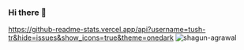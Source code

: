 ### Hi there 👋

<!--
**shagun-agrawal/shagun-agrawal** is a ✨ _special_ ✨ repository because its `README.md` (this file) appears on your GitHub profile.

Here are some ideas to get you started:

- 🔭 I’m currently working on ...
- 🌱 I’m currently learning ...
- 👯 I’m looking to collaborate on ...
- 🤔 I’m looking for help with ...
- 💬 Ask me about ...
- 📫 How to reach me: ...
- 😄 Pronouns: ...
- ⚡ Fun fact: ...
-->
https://github-readme-stats.vercel.app/api?username=tush-tr&hide=issues&show_icons=true&theme=onedark
<img src="https://github-readme-stats.vercel.app/api/top-langs/?username=shagun-agrawal&langs_count=7&layout=compact&theme=onedark" alt="shagun-agrawal">
